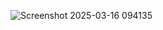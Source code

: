 ![Screenshot 2025-03-16 094135](https://github.com/user-attachments/assets/46ec5c74-8f96-4e8c-89e3-af92bc31c38e)
